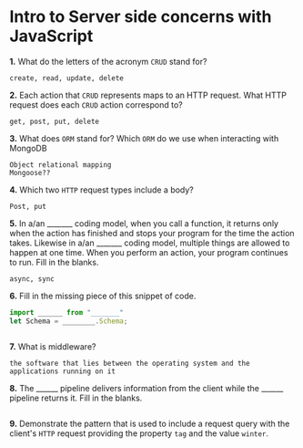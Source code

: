 # Intro to Server side concerns with JavaScript

**1.** What do the letters of the acronym `CRUD` stand for?
<!-- enter you answer in the space below -->
```
create, read, update, delete
```
**2.** Each action that `CRUD` represents maps to an HTTP request. What HTTP request does each `CRUD` action correspond to?
<!-- enter you answer in the space below -->
```
get, post, put, delete
```
**3.** What does `ORM` stand for? Which `ORM` do we use when interacting with MongoDB
<!-- enter you answer in the space below -->
```
Object relational mapping
Mongoose??
```
**4.** Which two `HTTP` request types include a body?
<!-- enter you answer in the space below -->
```
Post, put
```
**5.** In a/an _______ coding model, when you call a function, it returns only when the action has finished and stops your program for the time the action takes. Likewise in a/an _______ coding model, multiple things are allowed to happen at one time. When you perform an action, your program continues to run.  Fill in the blanks.
<!-- enter you answer in the space below -->
```
async, sync
```

**6.** Fill in the missing piece of this snippet of code.
```js
import ______ from "_______"
let Schema = ________.Schema;
```
<!-- enter you answer in the space below -->
```

```
**7.** What is middleware?
<!-- enter you answer in the space below -->
```
the software that lies between the operating system and the applications running on it
```
**8.** The ______ pipeline delivers information from the client while the ______ pipeline returns it. Fill in the blanks. 
<!-- enter you answer in the space below -->
```

```
**9.** 
Demonstrate the pattern that is used to include a request query with the client's `HTTP` request providing the property `tag` and the value `winter`.
<!-- enter you answer in the space below -->
```

```
